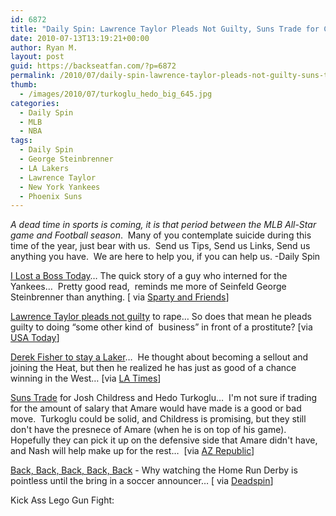 ```yaml
---
id: 6872
title: "Daily Spin: Lawrence Taylor Pleads Not Guilty, Suns Trade for Childress and Turkoglu, Kick Ass Lego Gun Fight"
date: 2010-07-13T13:19:21+00:00
author: Ryan M.
layout: post
guid: https://backseatfan.com/?p=6872
permalink: /2010/07/daily-spin-lawrence-taylor-pleads-not-guilty-suns-trade-for-childress-and-turkoglu-kick-ass-lego-gun-fight/
thumb:
  - /images/2010/07/turkoglu_hedo_big_645.jpg
categories:
  - Daily Spin
  - MLB
  - NBA
tags:
  - Daily Spin
  - George Steinbrenner
  - LA Lakers
  - Lawrence Taylor
  - New York Yankees
  - Phoenix Suns
---
```


<div class="entry">
  <p>
    <em>A dead time in sports is coming, it is that period between the MLB All-Star game and Football season</em>.  Many of you contemplate suicide during this time of the year, just bear with us.  Send us Tips, Send us Links, Send us anything you have.  We are here to help you, if you can help us. -Daily Spin
  </p>

  <p>
    <a href="http://www.spartyandfriends.com/2010/07/13/sports-has-lost-its-best-owner/">I Lost a Boss Today</a>&#8230; The quick story of a guy who interned for the Yankees&#8230;  Pretty good read,  reminds me more of Seinfeld George Steinbrenner than anything. [ via <a href="http://www.spartyandfriends.com/2010/07/13/sports-has-lost-its-best-owner/">Sparty and Friends</a>]
  </p>

  <p>
    <a href="http://www.usatoday.com/sports/football/nfl/2010-07-13-lawrence-taylor-plea_N.htm">Lawrence Taylor pleads not guilty</a> to rape&#8230; So does that mean he pleads guilty to doing &#8220;some other kind of  business&#8221; in front of a prostitute? [via <a href="http://www.usatoday.com/sports/football/nfl/2010-07-13-lawrence-taylor-plea_N.htm">USA Today</a>]
  </p>

  <p>
    <a href="http://www.latimes.com/sports/la-sp-0713-lakers-derek-fisher-20100713,0,6291393.story">Derek Fisher to stay a Laker</a>&#8230;  He thought about becoming a sellout and joining the Heat, but then he realized he has just as good of a chance winning in the West&#8230; [via <a href="http://www.latimes.com/sports/la-sp-0713-lakers-derek-fisher-20100713,0,6291393.story">LA Times</a>]
  </p>

  <p>
    <a href="http://www.azcentral.com/sports/suns/articles/2010/07/11/20100711phoenix-suns-acquire-hedo-turkoglu-josh-childress.html">Suns Trade</a> for Josh Childress and Hedo Turkoglu&#8230;  I'm not sure if trading for the amount of salary that Amare would have made is a good or bad move.  Turkoglu could be solid, and Childress is promising, but they still don't have the presnece of Amare (when he is on top of his game).  Hopefully they can pick it up on the defensive side that Amare didn't have, and Nash will help make up for the rest&#8230;  [via <a href="http://www.azcentral.com/sports/suns/articles/2010/07/11/20100711phoenix-suns-acquire-hedo-turkoglu-josh-childress.html">AZ Republic</a>]
  </p>

  <p>
    <a href="http://deadspin.com/5585945/last-nights-winner-people-with-functioning-mute-buttons">Back, Back, Back, Back, Back</a> - Why watching the Home Run Derby is pointless until the bring in a soccer announcer&#8230; [ via <a href="http://deadspin.com/5585945/last-nights-winner-people-with-functioning-mute-buttons">Deadspin</a>]
  </p>

  <p>
    Kick Ass Lego Gun Fight:
  </p>

  <p>
  </p>
</div>
